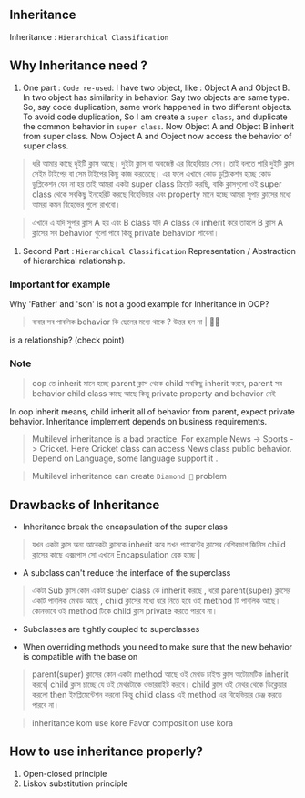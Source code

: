 ## Inheritance

Inheritance : `Hierarchical Classification`

## Why Inheritance need ?

1. One part : `Code re-used`:
   I have two object, like : Object A and Object B. In two object has similarity in behavior. Say two objects are same type. So, say code duplication, same work happened in two different objects. To avoid code duplication, So I am create a `super class`, and duplicate the common behavior in `super class`. Now Object A and Object B inherit from super class. Now Object A and Object now access the behavior of super class.

> ধরি আমার কাছে দুইটি ক্লাস আছে। দুইটা ক্লাস বা অবজেক্ট এর বিহেবিয়ার সেম। তাই বলতে পারি দুইটি ক্লাস সেইম টাইপের বা সেম টাইপের কিছু কাজ করতেছে। এর ফলে এখানে কোড ডুপ্লিকেশন হচ্ছে কোড ডুপ্লিকেশন যেন না হয় তাই আমরা একটা super class ক্রিয়েট করছি, বাকি ক্লাসগুলো ওই super class থেকে সবকিছু ইনহেরিট করছে বিহেভিয়ার এবং property মানে হচ্ছে আমরা সুপার ক্লাসের মধ্যে আমরা কমন বিহেভের গুলো রাখবো।

> এখানে এ যদি সুপার ক্লাস A হয় এবং B class যদি A class কে inherit করে তাহলে B ক্লাস A ক্লাসের সব behavior গুলো পাবে কিন্তু private behavior পাবেনা।

1. Second Part : `Hierarchical Classification` Representation / Abstraction of hierarchical relationship.

### Important for example

Why 'Father' and 'son' is not a good example for Inheritance in OOP?

> বাবার সব পাবলিক behavior কি ছেলের মধ্যে থাকে ? উত্তর হল না | 🙂🙃

is a relationship? (check point)

### Note

> oop তে inherit মানে হচ্ছে parent ক্লাস থেকে child সবকিছু inherit করবে, parent সব behavior child class কাছে আছে কিন্তু private property and behavior নেই

In oop inherit means, child inherit all of behavior from parent, expect private behavior. Inheritance implement depends on business requirements.

> Multilevel inheritance is a bad practice. For example News -> Sports -> Cricket. Here Cricket class can access News class public behavior. Depend on Language, some language support it .

> Multilevel inheritance can create `Diamond 💎` problem

## Drawbacks of Inheritance

- Inheritance break the encapsulation of the super class

> যখন একটা ক্লাস অন্য আরেকটা ক্লাসকে inherit করে তখন প্যারেন্টের ক্লাসের বেশিরভাগ জিনিস child ক্লাসের কাছে এক্সপোস সো এখানে Encapsulation ব্রেক হচ্ছে |

- A subclass can't reduce the interface of the superclass

> একটা Sub ক্লাস কোন একটা super class কে inherit করছে , ধরো parent(super) ক্লাসের একটি পাবলিক মেথড আছে , child ক্লাসের মধ্যে ধরে নিতে হবে ওই method টি পাবলিক আছে। কোনভাবে ওই method টিকে child ক্লাস private করতে পারবে না।

- Subclasses are tightly coupled to superclasses

- When overriding methods you need to make sure that the new behavior is compatible with the base on

> parent(super) ক্লাসের কোন একটা method আছে ওই মেথড চাইল্ড ক্লাস অটোমেটিক inherit করবে| child ক্লাস চাচ্ছে যে ওই মেথরটাকে ওভাররাইট করবে। child ক্লাস ওই মেথর থেকে ডিক্লেয়ার করলো then ইমপ্লিমেন্টেশন করলো কিন্তু child class এই method এর বিহেভিয়ার চেঞ্জ করতে পারবে না।

> inheritance kom use kore Favor composition use kora

## How to use inheritance properly?

1. Open-closed principle
2. Liskov substitution principle
